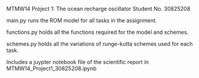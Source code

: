 MTMW14 Project 1: The ocean recharge oscillator 
Student No. 30825208

main.py runs the ROM model for all tasks in the assignment.

functions.py holds all the functions required for the model and schemes.

schemes.py holds all the variations of runge-kutta schemes used for each task.

Includes a juypter notebook file of the scientific report in MTMW14_Project1_30825208.ipynb

